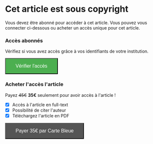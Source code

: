 # Cet article est sous copyright

Vous devez être abonné pour accéder à cet article. Vous pouvez vous connecter ci-dessous ou acheter un accès unique pour cet article.

### Accès abonnés

Vérifiez si vous avez accès grâce à vos identifiants de votre institution.

<button style="padding: 15px 32px; font-size: 16px; color: white; background-color: #4CAF50; cursor: pointer" onclick="window.location.href='no-access.html'">Vérifier l'accès</button>

### Acheter l'accès l'article

Payez ~~45€~~ **35€** seulement pour avoir accès à l'article !

- [x] Accès à l'article en full-text
- [x] Possibilité de citer l'auteur
- [x] Téléchargez l'article en PDF

<button style="padding: 15px 32px; font-size: 16px; color: white; background-color: #555555; cursor: pointer" onclick="window.location.href='visa.html'">Payer 35€ par Carte Bleue</button>